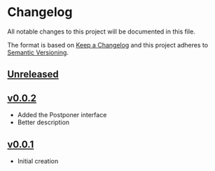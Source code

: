 # Changelog
All notable changes to this project will be documented in this file.

The format is based on [Keep a Changelog](http://keepachangelog.com/en/1.0.0/)
and this project adheres to [Semantic Versioning](http://semver.org/spec/v2.0.0.html).

## [Unreleased]

## [v0.0.2]
- Added the Postponer interface
- Better description

## [v0.0.1]
- Initial creation

[Unreleased]: https://github.com/xmidt-org/dms/compare/v0.0.2..HEAD
[v0.0.2]: https://github.com/xmidt-org/dms/compare/v0.0.1...v0.0.2
[v0.0.1]: https://github.com/xmidt-org/dms/compare/v0.0.0...v0.0.1
